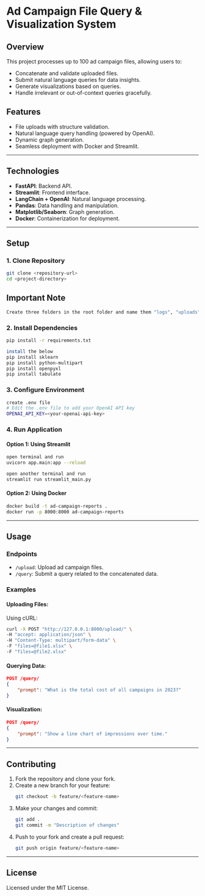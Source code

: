 <!-- # Internship Project Plan

## Overview
This project involves processing up to 100 Excel files containing ad campaign reports. The goal is to concatenate these files if they have the same structure, answer user queries related to the data, and handle out-of-context queries appropriately. The project will be deployed using FastAPI and Docker.

## Steps

1. **Upload Files**
    - Allow users to upload up to 100 Excel files containing ad campaign reports.

2. **Concatenate Files**
    - Check if the uploaded files have the same structure.
    - If they do, concatenate them into a single file.
    - If they do not, notify the user about the structural differences.

3. **User Queries**
    - Allow users to submit queries related to the concatenated file.
    - Provide answers to these queries based on the data in the file.

4. **Handle Out-of-Context Queries**
    - Identify and handle queries that are out of context (e.g., "Who is the president of the USA?").
    - Notify the user that the query is out of context.

5. **Graph Generation**
    - Handle queries that request visualizations (e.g., "Give graph of impression vs time").
    - Generate and provide the requested graphs.

6. **Deployment**
    - Use FastAPI to build the API for handling file uploads, queries, and graph generation and Streamlit for Deployment.
    - Create a Docker image for the application to facilitate deployment.

## Technologies
- **FastAPI**: For building the API.
- **Streamlit**: For deploying.
- **Docker**: For containerizing the application.
- **Pandas**: For data manipulation and concatenation.
- **Matplotlib/Seaborn**: For generating graphs.

## Getting Started

1. Clone the repository.
    ```bash
    git clone <repository-url>
    ```
2. Navigate to the project directory.
    ```bash
    cd /d:/Jio-AIDS/Segumento/Project/Main
    ```
3. Build and run the Docker container.
    ```bash
    docker build -t ad-campaign-reports .
    docker run -p 8000:8000 ad-campaign-reports
    ```

## Usage
- Upload Excel files via the provided endpoint.
- Submit queries related to the data.
- Receive answers and visualizations based on the queries.

## Contributing
- Fork the repository.
- Create a new branch for your feature or bug fix.
- Submit a pull request with a detailed description of your changes.

## License
This project is licensed under the MIT License.
  -->



















# Ad Campaign File Query & Visualization System

## **Overview**
This project processes up to 100 ad campaign files, allowing users to:
- Concatenate and validate uploaded files.
- Submit natural language queries for data insights.
- Generate visualizations based on queries.
- Handle irrelevant or out-of-context queries gracefully.

## **Features**
- File uploads with structure validation.
- Natural language query handling (powered by OpenAI).
- Dynamic graph generation.
- Seamless deployment with Docker and Streamlit.

---

## **Technologies**
- **FastAPI**: Backend API.
- **Streamlit**: Frontend interface.
- **LangChain + OpenAI**: Natural language processing.
- **Pandas**: Data handling and manipulation.
- **Matplotlib/Seaborn**: Graph generation.
- **Docker**: Containerization for deployment.

---

## **Setup**



### **1. Clone Repository**
```bash
git clone <repository-url>
cd <project-directory>
```
## **Important Note**
```bash
Create three folders in the root folder and name them "logs", "uploads" and "runtime" (without "")
```

### **2. Install Dependencies**
```bash
pip install -r requirements.txt

install the below 
pip install sklearn
pip install python-multipart
pip install openpyxl
pip install tabulate

```

### **3. Configure Environment**
```bash
create .env file
# Edit the .env file to add your OpenAI API key
OPENAI_API_KEY=<your-openai-api-key>
```

### **4. Run Application**
#### **Option 1: Using Streamlit**
```bash
open terminal and run
uvicorn app.main:app --reload

open another terminal and run 
streamlit run streamlit_main.py
```

#### **Option 2: Using Docker**
```bash
docker build -t ad-campaign-reports .
docker run -p 8000:8000 ad-campaign-reports
```

---

## **Usage**

### **Endpoints**
- `/upload`: Upload ad campaign files.
- `/query`: Submit a query related to the concatenated data.

### **Examples**
#### **Uploading Files:**
Using cURL:
```bash
curl -X POST "http://127.0.0.1:8000/upload/" \
-H "accept: application/json" \
-H "Content-Type: multipart/form-data" \
-F "files=@file1.xlsx" \
-F "files=@file2.xlsx"
```

#### **Querying Data:**
```json
POST /query/
{
    "prompt": "What is the total cost of all campaigns in 2023?"
}
```

#### **Visualization:**
```json
POST /query/
{
    "prompt": "Show a line chart of impressions over time."
}
```

---

## **Contributing**
1. Fork the repository and clone your fork.
2. Create a new branch for your feature:
    ```bash
    git checkout -b feature/<feature-name>
    ```
3. Make your changes and commit:
    ```bash
    git add .
    git commit -m "Description of changes"
    ```
4. Push to your fork and create a pull request:
    ```bash
    git push origin feature/<feature-name>
    ```

---

## **License**
Licensed under the MIT License.
